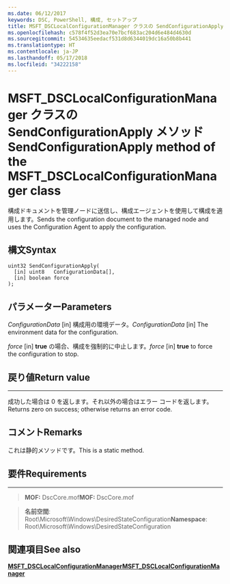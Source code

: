 ```yaml
---
ms.date: 06/12/2017
keywords: DSC, PowerShell, 構成, セットアップ
title: MSFT_DSCLocalConfigurationManager クラスの SendConfigurationApply メソッド
ms.openlocfilehash: c578f4f52d3ea70e7bcf683ac204d6e484d4630d
ms.sourcegitcommit: 54534635eedacf531d8d6344019dc16a50b8b441
ms.translationtype: HT
ms.contentlocale: ja-JP
ms.lasthandoff: 05/17/2018
ms.locfileid: "34222158"
---
```

# <a name="sendconfigurationapply-method-of-the-msftdsclocalconfigurationmanager-class"></a><span data-ttu-id="134c9-103">MSFT_DSCLocalConfigurationManager クラスの SendConfigurationApply メソッド</span><span class="sxs-lookup"><span data-stu-id="134c9-103">SendConfigurationApply method of the MSFT_DSCLocalConfigurationManager class</span></span>

<span data-ttu-id="134c9-104">構成ドキュメントを管理ノードに送信し、構成エージェントを使用して構成を適用します。</span><span class="sxs-lookup"><span data-stu-id="134c9-104">Sends the configuration document to the managed node and uses the Configuration Agent to apply the configuration.</span></span>

<a name="syntax"></a><span data-ttu-id="134c9-105">構文</span><span class="sxs-lookup"><span data-stu-id="134c9-105">Syntax</span></span>
------

```mof
uint32 SendConfigurationApply(
  [in] uint8   ConfigurationData[],
  [in] boolean force
);
```

<a name="parameters"></a><span data-ttu-id="134c9-106">パラメーター</span><span class="sxs-lookup"><span data-stu-id="134c9-106">Parameters</span></span>
----------

<span data-ttu-id="134c9-107">*ConfigurationData* \[in\] 構成用の環境データ。</span><span class="sxs-lookup"><span data-stu-id="134c9-107">*ConfigurationData* \[in\] The environment data for the configuration.</span></span>

<span data-ttu-id="134c9-108">*force* \[in\] **true** の場合、構成を強制的に中止します。</span><span class="sxs-lookup"><span data-stu-id="134c9-108">*force* \[in\] **true** to force the configuration to stop.</span></span>

## <a name="return-value"></a><span data-ttu-id="134c9-109">戻り値</span><span class="sxs-lookup"><span data-stu-id="134c9-109">Return value</span></span>
------------

<span data-ttu-id="134c9-110">成功した場合は 0 を返します。それ以外の場合はエラー コードを返します。</span><span class="sxs-lookup"><span data-stu-id="134c9-110">Returns zero on success; otherwise returns an error code.</span></span>

## <a name="remarks"></a><span data-ttu-id="134c9-111">コメント</span><span class="sxs-lookup"><span data-stu-id="134c9-111">Remarks</span></span>

<span data-ttu-id="134c9-112">これは静的メソッドです。</span><span class="sxs-lookup"><span data-stu-id="134c9-112">This is a static method.</span></span>

## <a name="requirements"></a><span data-ttu-id="134c9-113">要件</span><span class="sxs-lookup"><span data-stu-id="134c9-113">Requirements</span></span>
------------
><span data-ttu-id="134c9-114">**MOF:** DscCore.mof</span><span class="sxs-lookup"><span data-stu-id="134c9-114">**MOF:** DscCore.mof</span></span>

><span data-ttu-id="134c9-115">**名前空間**: Root\Microsoft\Windows\DesiredStateConfiguration</span><span class="sxs-lookup"><span data-stu-id="134c9-115">**Namespace**: Root\Microsoft\Windows\DesiredStateConfiguration</span></span>


## <a name="see-also"></a><span data-ttu-id="134c9-116">関連項目</span><span class="sxs-lookup"><span data-stu-id="134c9-116">See also</span></span>


[<span data-ttu-id="134c9-117">**MSFT_DSCLocalConfigurationManager**</span><span class="sxs-lookup"><span data-stu-id="134c9-117">**MSFT_DSCLocalConfigurationManager**</span></span>](msft-dsclocalconfigurationmanager.md)